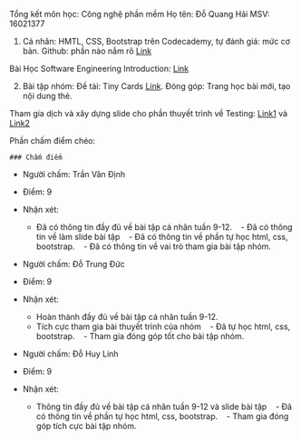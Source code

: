 Tổng kết môn học: Công nghệ phần mềm
Họ tên: Ðỗ Quang Hải
MSV: 16021377

1. Cá nhân:
HMTL, CSS, Bootstrap trên Codecademy, tự đánh giá: mức cơ bản.
Github: phần nào nắm rõ
[Link](https://github.com/QuangHaiDo/INT2208-4-2018/tree/master/DoQuangHai/Self-Studying)

Bài Học Software Engineering Introduction:
[Link](https://github.com/QuangHaiDo/INT2208-4-2018/tree/master/DoQuangHai/SE-Introduction)

2. Bài tập nhóm:
Đề tài: Tiny Cards [Link](https://github.com/truonganhhoang/INT2208-4-2018/tree/master/nhom-6). 
Ðóng góp: Trang học bài mới, tạo nội dung thẻ.

Tham gia dịch và xây dựng slide cho phần thuyết trình về Testing:
[Link1](https://github.com/truonganhhoang/SoftEng/tree/master/testing)
và [Link2](https://github.com/QuangHaiDo/INT2208-4-2018/tree/master/DoQuangHai/Testing-dich)

Phần chấm điểm chéo:

    ### Chấm điểm
- Người chấm: Trần Văn Định
- Điểm: 9
- Nhận xét:
    - Đã có thông tin đầy đủ về bài tập cá nhân tuần 9-12.
    - Đã có thông tin về làm slide bài tập
    - Đã có thông tin về phần tự học html, css, bootstrap.
    - Đã có thông tin về vai trò tham gia bài tập nhóm.
 
- Người chấm: Đỗ Trung Đức
- Điểm: 9
- Nhận xét:
    - Hoàn thành đầy đủ về bài tập cá nhân tuần 9-12.
	- Tích cực tham gia bài thuyết trình của nhóm
    - Đã tự học html, css, bootstrap.
    - Tham gia đóng góp tốt cho bài tập nhóm.
    
- Người chấm: Đỗ Huy Linh
- Điểm: 9
- Nhận xét:
    - Thông tin đầy đủ về bài tập cá nhân tuần 9-12 và slide bài tập
    - Đã có thông tin về phần tự học html, css, bootstrap.
    - Tham gia đóng góp tích cực bài tập nhóm.
 
